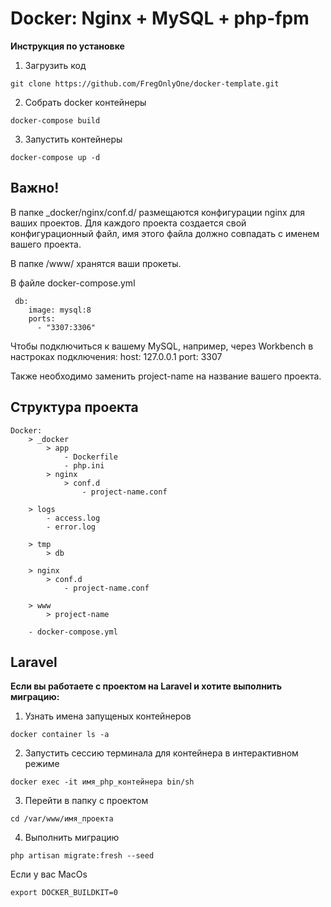 # Docker: Nginx + MySQL + php-fpm

**Инструкция по установке**

1) Загрузить код
```
git clone https://github.com/FregOnlyOne/docker-template.git
```
2) Собрать docker контейнеры
```
docker-compose build
```
3) Запустить контейнеры
```
docker-compose up -d
```

## Важно!
В папке _docker/nginx/conf.d/ размещаются конфигурации nginx для ваших проектов. Для каждого проекта создается свой конфигурационный файл, имя этого файла должно совпадать с именем вашего проекта.

В папке /www/ хранятся ваши прокеты.

В файле docker-compose.yml
```
 db:
    image: mysql:8
    ports:
      - "3307:3306"
```
Чтобы подключиться к вашему MySQL, например, через Workbench в настроках подключения:
    host: 127.0.0.1
    port: 3307

Также необходимо заменить project-name на название вашего проекта.

## Структура проекта 
```
Docker:
    > _docker
        > app
            - Dockerfile
            - php.ini
        > nginx
            > conf.d
                - project-name.conf
    
    > logs
        - access.log
        - error.log
        
    > tmp
        > db
    
    > nginx
        > conf.d
            - project-name.conf
            
    > www
        > project-name
        
    - docker-compose.yml
```

## Laravel
**Если вы работаете с проектом на Laravel и хотите выполнить миграцию:**
1) Узнать имена запущеных контейнеров
```
docker container ls -a
```
2) Запустить сессию терминала для контейнера в интерактивном режиме
```
docker exec -it имя_php_контейнера bin/sh
```
3) Перейти в папку с проектом
```
cd /var/www/имя_проекта
```
4) Выполнить миграцию
```
php artisan migrate:fresh --seed
```
Eсли у вас MacOs
```
export DOCKER_BUILDKIT=0
```
